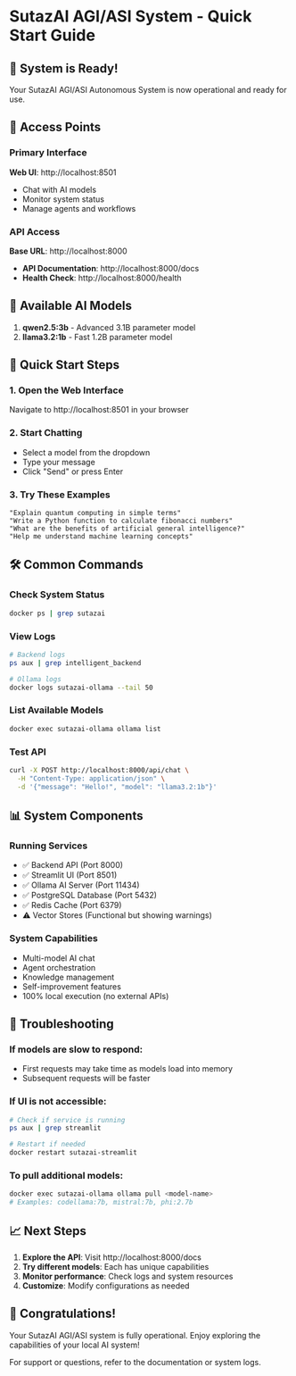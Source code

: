 # SutazAI AGI/ASI System - Quick Start Guide

## 🚀 System is Ready!

Your SutazAI AGI/ASI Autonomous System is now operational and ready for use.

## 📍 Access Points

### Primary Interface
**Web UI**: http://localhost:8501
- Chat with AI models
- Monitor system status
- Manage agents and workflows

### API Access
**Base URL**: http://localhost:8000
- **API Documentation**: http://localhost:8000/docs
- **Health Check**: http://localhost:8000/health

## 🤖 Available AI Models

1. **qwen2.5:3b** - Advanced 3.1B parameter model
2. **llama3.2:1b** - Fast 1.2B parameter model

## 🎯 Quick Start Steps

### 1. Open the Web Interface
Navigate to http://localhost:8501 in your browser

### 2. Start Chatting
- Select a model from the dropdown
- Type your message
- Click "Send" or press Enter

### 3. Try These Examples
```
"Explain quantum computing in simple terms"
"Write a Python function to calculate fibonacci numbers"
"What are the benefits of artificial general intelligence?"
"Help me understand machine learning concepts"
```

## 🛠️ Common Commands

### Check System Status
```bash
docker ps | grep sutazai
```

### View Logs
```bash
# Backend logs
ps aux | grep intelligent_backend

# Ollama logs
docker logs sutazai-ollama --tail 50
```

### List Available Models
```bash
docker exec sutazai-ollama ollama list
```

### Test API
```bash
curl -X POST http://localhost:8000/api/chat \
  -H "Content-Type: application/json" \
  -d '{"message": "Hello!", "model": "llama3.2:1b"}'
```

## 📊 System Components

### Running Services
- ✅ Backend API (Port 8000)
- ✅ Streamlit UI (Port 8501)
- ✅ Ollama AI Server (Port 11434)
- ✅ PostgreSQL Database (Port 5432)
- ✅ Redis Cache (Port 6379)
- ⚠️ Vector Stores (Functional but showing warnings)

### System Capabilities
- Multi-model AI chat
- Agent orchestration
- Knowledge management
- Self-improvement features
- 100% local execution (no external APIs)

## 🔧 Troubleshooting

### If models are slow to respond:
- First requests may take time as models load into memory
- Subsequent requests will be faster

### If UI is not accessible:
```bash
# Check if service is running
ps aux | grep streamlit

# Restart if needed
docker restart sutazai-streamlit
```

### To pull additional models:
```bash
docker exec sutazai-ollama ollama pull <model-name>
# Examples: codellama:7b, mistral:7b, phi:2.7b
```

## 📈 Next Steps

1. **Explore the API**: Visit http://localhost:8000/docs
2. **Try different models**: Each has unique capabilities
3. **Monitor performance**: Check logs and system resources
4. **Customize**: Modify configurations as needed

## 🎉 Congratulations!

Your SutazAI AGI/ASI system is fully operational. Enjoy exploring the capabilities of your local AI system!

For support or questions, refer to the documentation or system logs.